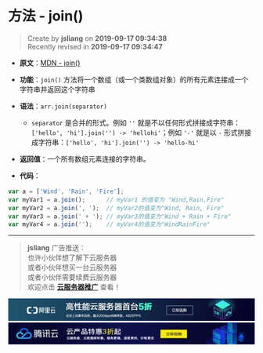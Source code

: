 方法 - join()
===

> Create by **jsliang** on **2019-09-17 09:34:38**  
> Recently revised in **2019-09-17 09:34:47**

* **原文**：[MDN - join()](https://developer.mozilla.org/zh-CN/docs/Web/JavaScript/Reference/Global_Objects/Array/join)

* **功能**：`join()` 方法将一个数组（或一个类数组对象）的所有元素连接成一个字符串并返回这个字符串

* **语法**：`arr.join(separator)`
  * `separator` 是合并的形式。例如 `''` 就是不以任何形式拼接成字符串：`['hello', 'hi'].join('') -> 'hellohi'`；例如 `'-'` 就是以 `-` 形式拼接成字符串：`['hello', 'hi'].join('') -> 'hello-hi'`

* **返回值**：一个所有数组元素连接的字符串。

* **代码**：

```js
var a = ['Wind', 'Rain', 'Fire'];
var myVar1 = a.join();      // myVar1 的值变为 "Wind,Rain,Fire"
var myVar2 = a.join(', ');  // myVar2的值变为"Wind, Rain, Fire"
var myVar3 = a.join(' + '); // myVar3的值变为"Wind + Rain + Fire"
var myVar4 = a.join('');    // myVar4的值变为"WindRainFire"
```

---

> **jsliang** 广告推送：  
> 也许小伙伴想了解下云服务器  
> 或者小伙伴想买一台云服务器  
> 或者小伙伴需要续费云服务器  
> 欢迎点击 **[云服务器推广](https://github.com/LiangJunrong/document-library/blob/master/other-library/Monologue/%E7%A8%B3%E9%A3%9F%E8%89%B0%E9%9A%BE.md)** 查看！

[![图](../../../../public-repertory/img/z-small-seek-ali-3.jpg)](https://promotion.aliyun.com/ntms/act/qwbk.html?userCode=w7hismrh)
[![图](../../../../public-repertory/img/z-small-seek-tencent-2.jpg)](https://cloud.tencent.com/redirect.php?redirect=1014&cps_key=49f647c99fce1a9f0b4e1eeb1be484c9&from=console)

